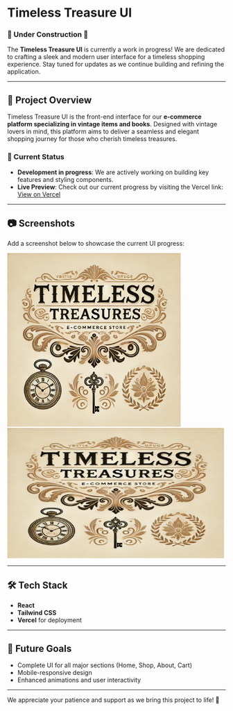 # Timeless Treasure UI

### 🚧 Under Construction 🚧
The **Timeless Treasure UI** is currently a work in progress! We are dedicated to crafting a sleek and modern user interface for a timeless shopping experience. Stay tuned for updates as we continue building and refining the application.

---

## 📌 Project Overview
Timeless Treasure UI is the front-end interface for our **e-commerce platform specializing in vintage items and books**. Designed with vintage lovers in mind, this platform aims to deliver a seamless and elegant shopping journey for those who cherish timeless treasures.

### 🌟 Current Status
- **Development in progress**: We are actively working on building key features and styling components.
- **Live Preview**: Check out our current progress by visiting the Vercel link:
  [View on Vercel](#)

---

## 📷 Screenshots
Add a screenshot below to showcase the current UI progress:

![Timeless Treasure UI Screenshot](intro.png)
<img src="intro.png" alt="Timeless Treasure UI Screenshot" width="500" height="300" />

---

## 🛠️ Tech Stack
- **React**
- **Tailwind CSS**
- **Vercel** for deployment

---

## 🚀 Future Goals
- Complete UI for all major sections (Home, Shop, About, Cart)
- Mobile-responsive design
- Enhanced animations and user interactivity

---

We appreciate your patience and support as we bring this project to life! 💎
